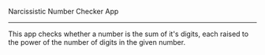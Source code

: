 Narcissistic Number Checker App

-----------------------------------------------------------------

This app checks whether a number is the sum of it's digits, each raised to the power of the number of digits in the given number.